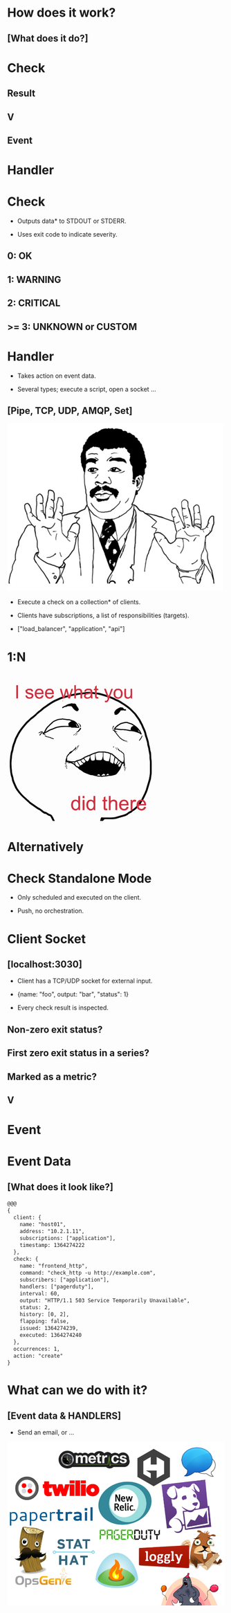 <!SLIDE transition=scrollUp>
# How does it work?

## [What does it do?]

<!SLIDE transition=scrollUp>
# Check

## Result

## V

## Event

# Handler

<!SLIDE bullets transition=scrollUp>
# Check

* Outputs data* to STDOUT or STDERR.

* Uses exit code to indicate severity.

## 0: OK

## 1: WARNING

## 2: CRITICAL

## >= 3: UNKNOWN or CUSTOM

<!SLIDE bullets transition=scrollUp>
# Handler

* Takes action on event data.

* Several types; execute a script, open a socket ...

## [Pipe, TCP, UDP, AMQP, Set]

<!SLIDE center transition=growX>
![badass](../img/badass.png)

<!SLIDE center bullets incremental>
* Execute a check on a collection* of clients.

* Clients have subscriptions, a list of responsibilities (targets).

* ["load_balancer", "application", "api"]

<!SLIDE center>
# 1:N

<!SLIDE center>
![see](../img/i-see-what-you-did-there.png)

<!SLIDE center>
# Alternatively

<!SLIDE center bullets incremental transition=scrollLeft>
# Check Standalone Mode

* Only scheduled and executed on the client.

* Push, no orchestration.

<!SLIDE center bullets incremental transition=scrollLeft>
# Client Socket

## [localhost:3030]

* Client has a TCP/UDP socket for external input.

* {name: "foo", output: "bar", "status": 1}

<!SLIDE center bullets transition=scrollLeft>
* Every check result is inspected.

## Non-zero exit status?

## First zero exit status in a series?

## Marked as a metric?

## V

# Event

<!SLIDE center transition=scrollUp>
# Event Data

## [What does it look like?]

<!SLIDE code small>
    @@@
    {
      client: {
        name: "host01",
        address: "10.2.1.11",
        subscriptions: ["application"],
        timestamp: 1364274222
      },
      check: {
        name: "frontend_http",
        command: "check_http -u http://example.com",
        subscribers: ["application"],
        handlers: ["pagerduty"],
        interval: 60,
        output: "HTTP/1.1 503 Service Temporarily Unavailable",
        status: 2,
        history: [0, 2],
        flapping: false,
        issued: 1364274239,
        executed: 1364274240
      },
      occurrences: 1,
      action: "create"
    }

<!SLIDE center bullets incremental>
# What can we do with it?

## [Event data & HANDLERS]

* Send an email, or ...

<!SLIDE center transition=scrollUp>
![endpoints](../img/endpoints.png)

